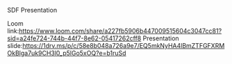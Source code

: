 
SDF Presentation

Loom link:https://www.loom.com/share/a227fb5906b447009515604c3047cc81?sid=a24fe724-744b-44f7-8e62-05417262cff8
Presentation slide:https://1drv.ms/p/c/58e8b048a726a9e7/EQ5mkNyHA4lBmZTFGFXRMOkBlga7uk9CH3l0_p5lGo5xOQ?e=b1ruSd
